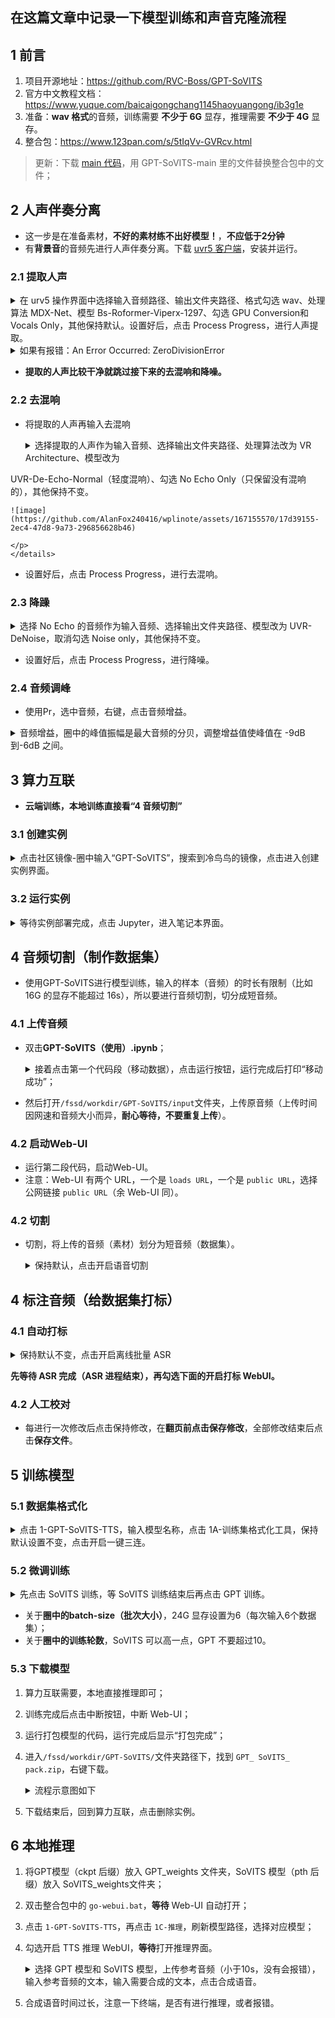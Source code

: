 ## 在这篇文章中记录一下模型训练和声音克隆流程
## 1 前言

1. 项目开源地址：https://github.com/RVC-Boss/GPT-SoVITS
2. 官方中文教程文档：https://www.yuque.com/baicaigongchang1145haoyuangong/ib3g1e
3. 准备：**wav 格式**的音频，训练需要 **不少于 6G** 显存，推理需要 **不少于 4G** 显存。
4. 整合包：https://www.123pan.com/s/5tIqVv-GVRcv.html

> 更新：下载 [main 代码](https://github.com/RVC-Boss/GPT-SoVITS/archive/refs/heads/main.zip)，用 GPT-SoVITS-main 里的文件替换整合包中的文件；

## 2 人声伴奏分离

- 这一步是在准备素材，**不好的素材练不出好模型！**，**不应低于2分钟**
- 有**背景音**的音频先进行人声伴奏分离。下载 [uvr5 客户端](https://github.com/Anjok07/ultimatevocalremovergui/releases)，安装并运行。

### 2.1 提取人声
<details><summary>在 urv5 操作界面中选择输入音频路径、输出文件夹路径、格式勾选 wav、处理算法 MDX-Net、模型 Bs-Roformer-Viperx-1297、勾选 GPU Conversion和 Vocals Only，其他保持默认。设置好后，点击 Process Progress，进行人声提取。
</summary>
<p>

![image](https://github.com/AlanFox240416/wplinote/assets/167155570/4dc05227-b2ad-4e43-9b3f-ad0d7a802d87)

</p>
</details> 

<details><summary>如果有报错：An Error Occurred: ZeroDivisionError</summary>
<p>

原因：输入的多个音频中有几个**音频的时长太短。**

</p>
</details> 


- **提取的人声比较干净就跳过接下来的去混响和降噪。**

### 2.2 去混响

- 将提取的人声再输入去混响

    <details><summary>选择提取的人声作为输入音频、选择输出文件夹路径、处理算法改为 VR Architecture、模型改为 
 UVR-De-Echo-Normal（轻度混响）、勾选 No Echo Only（只保留没有混响的），其他保持不变。
    </summary>
    <p>
    
    ![image](https://github.com/AlanFox240416/wplinote/assets/167155570/17d39155-2ec4-47d8-9a73-296856628b46)
    
    </p>
    </details> 

- 设置好后，点击 Process Progress，进行去混响。

### 2.3 降躁

<details><summary>选择 No Echo 的音频作为输入音频、选择输出文件夹路径、模型改为 UVR-DeNoise，取消勾选 Noise only，其他保持不变。
</summary>
<p>

![image](https://github.com/AlanFox240416/wplinote/assets/167155570/9f4870f8-7940-4cfd-91f0-5b8026f86bc7)

</p>
</details> 

- 设置好后，点击 Process Progress，进行降噪。

### 2.4 音频调峰

- 使用Pr，选中音频，右键，点击音频增益。

<details><summary>音频增益，圈中的峰值振幅是最大音频的分贝，调整增益值使峰值在 -9dB到-6dB 之间。</summary>
<p>

![image](https://github.com/AlanFox240416/wplinote/assets/167155570/59e46378-73f8-413a-aad3-9c1ab8916b08)

</p>
</details> 

## 3 算力互联

- **云端训练，本地训练直接看“4 音频切割”**

### 3.1 创建实例
<details><summary>点击社区镜像-圈中输入“GPT-SoVITS”，搜索到冷鸟鸟的镜像，点击进入创建实例界面。</summary>
<p>

![image](https://github.com/AlanFox240416/wplinote/assets/167155570/33f6fd04-f2f4-45df-ae2c-c9e1d8ed0e9e)

<details><summary>实例名称：gsv，选择 N-3090-24（24G 显存）和 1卡，勾选同意《服务端口使用承诺书》，其他保持默认。</summary>
<p>

![image](https://github.com/AlanFox240416/wplinote/assets/167155570/e83ed594-f70e-408c-8e30-cbd57381f074)

</p>
</details> 
</p>
</details> 

### 3.2 运行实例
<details><summary>等待实例部署完成，点击 Jupyter，进入笔记本界面。</summary>
<p>

![image](https://github.com/AlanFox240416/wplinote/assets/167155570/903dc899-3262-45fe-b942-4365320992ad)

</p>
</details> 

## 4 音频切割（制作数据集）

- 使用GPT-SoVITS进行模型训练，输入的样本（音频）的时长有限制（比如 16G 的显存不能超过 16s），所以要进行音频切割，切分成短音频。

### 4.1 上传音频

- 双击**GPT-SoVITS（使用）.ipynb**；

  <details><summary>接着点击第一个代码段（移动数据），点击运行按钮，运行完成后打印“移动成功”；</summary>
  <p>
  
  ![image](https://github.com/AlanFox240416/wplinote/assets/167155570/8c38009b-67f7-4ee9-a695-6eb07cf74f1c)
  
  </p>
  </details>

- 然后打开`/fssd/workdir/GPT-SoVITS/input`文件夹，上传原音频（上传时间因网速和音频大小而异，**耐心等待，不要重复上传**）。


### 4.2 启动Web-UI

- 运行第二段代码，启动Web-UI。
- 注意：Web-UI 有两个 URL，一个是 `loads URL`，一个是 `public URL`，选择公网链接 `public URL`（余 Web-UI 同）。

### 4.2 切割

- 切割，将上传的音频（素材）划分为短音频（数据集）。

  <details><summary>保持默认，点击开启语音切割</summary>
  <p>
  
  ![image](https://github.com/AlanFox240416/wplinote/assets/167155570/554628f0-2e10-4a21-9014-c82aa28c8240)
  
  </p>
  </details> 

## 4 标注音频（给数据集打标）

### 4.1 自动打标
<details><summary>保持默认不变，点击开启离线批量 ASR</summary>
<p>

![image](https://github.com/AlanFox240416/wplinote/assets/167155570/fb04c3c1-0a18-4e27-8489-c750cc33230f)

</p>
</details> 

**先等待 ASR 完成（ASR 进程结束），再勾选下面的开启打标 WebUI。**

### 4.2 人工校对

- 每进行一次修改后点击保持修改，在**翻页前点击保存修改**，全部修改结束后点击**保存文件**。

## 5 训练模型

### 5.1 数据集格式化
<details><summary>点击 1-GPT-SoVITS-TTS，输入模型名称，点击 1A-训练集格式化工具，保持默认设置不变，点击开启一键三连。</summary>
<p>

![image](https://github.com/AlanFox240416/wplinote/assets/167155570/28a0006c-a2a5-44b6-ae4a-05703b2285cf)

</p>
</details> 

### 5.2 微调训练
<details><summary>先点击 SoVITS 训练，等 SoVITS 训练结束后再点击 GPT 训练。</summary>
<p>

!![image](https://github.com/AlanFox240416/wplinote/assets/167155570/20597111-01d0-4b84-9098-874ea2052900)

</p>
</details> 

- 关于**圈中的batch-size（批次大小）**，24G 显存设置为6（每次输入6个数据集）；
- 关于**圈中的训练轮数**，SoVITS 可以高一点，GPT 不要超过10。

### 5.3 下载模型

1. 算力互联需要，本地直接推理即可；
2. 训练完成后点击中断按钮，中断 Web-UI；
3. 运行打包模型的代码，运行完成后显示“打包完成”；
4. 进入`/fssd/workdir/GPT-SoVITS/`文件夹路径下，找到 `GPT_ SoVITS_ pack.zip`，右键下载。

    <details><summary>流程示意图如下</summary>
    <p>
    
    ![image](https://github.com/AlanFox240416/wplinote/assets/167155570/4c7b47ef-be5c-4f43-a3b9-166d0492f577)
    
    </p>
    </details> 

5. 下载结束后，回到算力互联，点击删除实例。

## 6 本地推理

1. 将GPT模型（ckpt 后缀）放入 GPT_weights 文件夹，SoVITS 模型（pth 后缀）放入 SoVITS_weights文件夹；
2. 双击整合包中的 `go-webui.bat`，**等待** Web-UI 自动打开；
3. 点击 `1-GPT-SoVITS-TTS`，再点击 `1C-推理`，刷新模型路径，选择对应模型；
4. 勾选开启 TTS 推理 WebUI，**等待**打开推理界面。
    <details><summary>选择 GPT 模型和 SoVITS 模型，上传参考音频（小于10s，没有会报错），输入参考音频的文本，输入需要合成的文本，点击合成语音。</summary>
    <p>
    
    ![image](https://github.com/AlanFox240416/wplinote/assets/167155570/6ac494ef-fb5d-4ad0-91f8-d8fe9c2ff167)
    
    </p>
    </details> 

5. 合成语音时间过长，注意一下终端，是否有进行推理，或者报错。